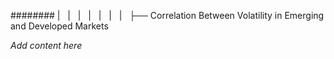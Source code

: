 ######## |   |   |   |   |   |   |   ├── Correlation Between Volatility in Emerging and Developed Markets

*Add content here*